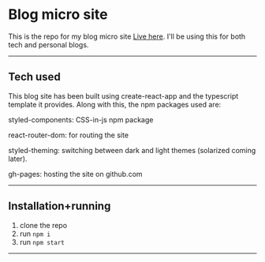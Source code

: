 # Blog micro site

This is the repo for my blog micro site [Live here](https://aditya-rastogi23.github.io/Blog/#/). I'll be using this for both tech and personal blogs.

---

## Tech used

This blog site has been built using create-react-app and the typescript template it provides.
Along with this, the npm packages used are:

styled-components: CSS-in-js npm package

react-router-dom: for routing the site

styled-theming: switching between dark and light themes (solarized coming later).

gh-pages: hosting the site on github.com

---

## Installation+running

1. clone the repo
2. run `npm i`
3. run `npm start`

---
